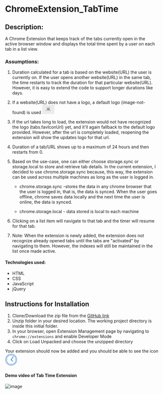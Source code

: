 # ChromeExtension_TabTime
  
## Description:
A Chrome Extension that keeps track of the tabs currently open in the active browser window and displays the total time spent by a user on each tab in a list view.

### Assumptions:
1. Duration calculated for a tab is based on the website(URL) the user is currently on. If the user opens another website(URL) in the same tab, the time restarts to track the duration for that particular website(URL). However, it is easy to extend the code to support longer durations like days.

2. If a website(URL) does not have a logo, a default logo (image-not-found) is used ![Image-not-found](/images/imageNotFoundLogoForReadME.png) 
   
3. If the url takes long to load, the extension would not have recognized the logo (tabs.favIconUrl) yet, and it'll again fallback to the default logo provided. However, after the url is completely loaded, reopening the extension will show the updates logo for that url.

4. Duration of a tab/URL shows up to a maximum of 24 hours and then restarts from 0.

5. Based on the use-case, one can either choose storage.sync or storage.local to store and retrieve tab details. In the current extension, I decided to use chrome.storage.sync because, this way, the extension can be used across multiple machines as long as the user is logged in.

   * chrome.storage.sync -stores the data in any chrome browser that the user is logged in, that is, the data is synced. When the user goes offline, chrome saves data locally and the next time the user is online, the data is synced. 
   
   * chrome.storage.local - data stored is local to each machine

6. Clicking on a list item will navigate to that tab and the timer will resume for that tab.

7. Note: When the extension is newly added, the extension does not recognize already opened tabs until the tabs are "activated" by navigating to them. However, the indexes will still be maintained in the list once made active.

#### Technologies used:
* HTML
* CSS
* JavaScript
* jQuery

## Instructions for Installation
1. Clone/Download the zip file from the [GitHub link](https://github.com/sowmya-padmanabhi/ChromeExtension_TabTime)
2. Unzip folder in your desired location. The working project directory is inside this initial folder.
3. In your browser, open Extension Management page by navigating to ```chrome://extensions``` and enable Developer Mode
4. Click on Load Unpacked and choose the unzipped directory

Your extension should now be added and you should be able to see the icon 
![TabTimer Logo](/images/timerLogoForReadME.png) 

#### Demo video of Tab Time Extension
![image](/images/TabTimerDemoGif.gif)
